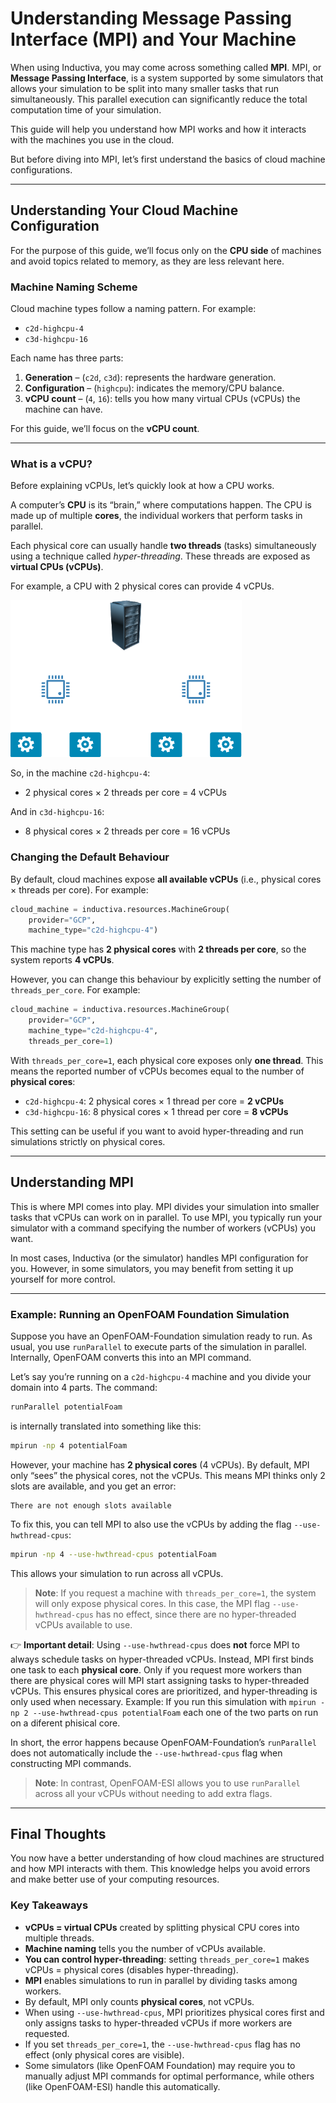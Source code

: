 # Understanding Message Passing Interface (MPI) and Your Machine

When using Inductiva, you may come across something called **MPI**.
MPI, or **Message Passing Interface**, is a system supported by some simulators
that allows your simulation to be split into many smaller tasks that run
simultaneously. This parallel execution can significantly reduce the total
computation time of your simulation.

This guide will help you understand how MPI works and how it interacts with the
machines you use in the cloud.

But before diving into MPI, let’s first understand the basics of cloud machine
configurations.

---

## Understanding Your Cloud Machine Configuration

For the purpose of this guide, we’ll focus only on the **CPU side** of machines
and avoid topics related to memory, as they are less relevant here.

### Machine Naming Scheme

Cloud machine types follow a naming pattern. For example:

* `c2d-highcpu-4`
* `c3d-highcpu-16`

Each name has three parts:

1. **Generation** – (`c2d`, `c3d`): represents the hardware generation.
2. **Configuration** – (`highcpu`): indicates the memory/CPU balance.
3. **vCPU count** – (`4`, `16`): tells you how many virtual CPUs (vCPUs) the machine can have.

For this guide, we’ll focus on the **vCPU count**.

---

### What is a vCPU?

Before explaining vCPUs, let’s quickly look at how a CPU works.

A computer’s **CPU** is its “brain,” where computations happen. The CPU is made
up of multiple **cores**, the individual workers that perform tasks in parallel.

Each physical core can usually handle **two threads** (tasks) simultaneously
using a technique called *hyper-threading*. These threads are exposed as
**virtual CPUs (vCPUs)**.

For example, a CPU with 2 physical cores can provide 4 vCPUs.

![Machine Schema](./_static/machine.png)


So, in the machine `c2d-highcpu-4`:

* 2 physical cores × 2 threads per core = 4 vCPUs

And in `c3d-highcpu-16`:

* 8 physical cores × 2 threads per core = 16 vCPUs

### Changing the Default Behaviour

By default, cloud machines expose **all available vCPUs** (i.e., physical cores × threads per core).
For example:

```python
cloud_machine = inductiva.resources.MachineGroup(
    provider="GCP",
    machine_type="c2d-highcpu-4")
```

This machine type has **2 physical cores** with **2 threads per core**, so the system reports **4 vCPUs**.

However, you can change this behaviour by explicitly setting the number of `threads_per_core`. For example:

```python
cloud_machine = inductiva.resources.MachineGroup(
    provider="GCP",
    machine_type="c2d-highcpu-4",
    threads_per_core=1)
```

With `threads_per_core=1`, each physical core exposes only **one thread**. This means the reported number of vCPUs becomes equal to the number of **physical cores**:

* `c2d-highcpu-4`: 2 physical cores × 1 thread per core = **2 vCPUs**
* `c3d-highcpu-16`: 8 physical cores × 1 thread per core = **8 vCPUs**

This setting can be useful if you want to avoid hyper-threading and run simulations strictly on physical cores.

---

## Understanding MPI

This is where MPI comes into play. MPI divides your simulation into smaller
tasks that vCPUs can work on in parallel. To use MPI, you typically run your
simulator with a command specifying the number of workers (vCPUs) you want.

In most cases, Inductiva (or the simulator) handles MPI configuration for you.
However, in some simulators, you may benefit from setting it up yourself for more control.

---

### Example: Running an OpenFOAM Foundation Simulation

Suppose you have an OpenFOAM-Foundation simulation ready to run. As usual,
you use `runParallel` to execute parts of the simulation in parallel.
Internally, OpenFOAM converts this into an MPI command.

Let’s say you’re running on a `c2d-highcpu-4` machine and you divide your domain
into 4 parts. The command:

```bash
runParallel potentialFoam
```

is internally translated into something like this:

```bash
mpirun -np 4 potentialFoam
```

However, your machine has **2 physical cores** (4 vCPUs). By default, MPI only
“sees” the physical cores, not the vCPUs. This means MPI thinks only 2 slots are
available, and you get an error:

```
There are not enough slots available
```

To fix this, you can tell MPI to also use the vCPUs by adding the flag
`--use-hwthread-cpus`:

```bash
mpirun -np 4 --use-hwthread-cpus potentialFoam
```

This allows your simulation to run across all vCPUs.

> **Note**: If you request a machine with `threads_per_core=1`, the system will only expose physical cores. In this case, the MPI flag `--use-hwthread-cpus` has no effect, since there are no hyper-threaded vCPUs available to use.

👉 **Important detail**: Using `--use-hwthread-cpus` does **not** force MPI to
always schedule tasks on hyper-threaded vCPUs. Instead, MPI first binds one task
to each **physical core**. Only if you request more workers than there are
physical cores will MPI start assigning tasks to hyper-threaded vCPUs. This
ensures physical cores are prioritized, and hyper-threading is only used when
necessary. Example: If you run this simulation with
`mpirun -np 2 --use-hwthread-cpus potentialFoam` each one of the two parts on
run on a diferent phisical core.

In short, the error happens because OpenFOAM-Foundation’s `runParallel` does
not automatically include the `--use-hwthread-cpus` flag when constructing MPI
commands.

> **Note**: In contrast, OpenFOAM-ESI allows you to use `runParallel` across all your vCPUs without needing to add extra flags.

---

## Final Thoughts

You now have a better understanding of how cloud machines are structured and how
MPI interacts with them. This knowledge helps you avoid errors and make better
use of your computing resources.

### Key Takeaways

* **vCPUs = virtual CPUs** created by splitting physical CPU cores into multiple threads.
* **Machine naming** tells you the number of vCPUs available.
* **You can control hyper-threading**: setting `threads_per_core=1` makes vCPUs = physical cores (disables hyper-threading).
* **MPI** enables simulations to run in parallel by dividing tasks among workers.
* By default, MPI only counts **physical cores**, not vCPUs.
* When using `--use-hwthread-cpus`, MPI prioritizes physical cores first and only assigns tasks to hyper-threaded vCPUs if more workers are requested.
* If you set `threads_per_core=1`, the `--use-hwthread-cpus` flag has no effect (only physical cores are visible).
* Some simulators (like OpenFOAM Foundation) may require you to manually adjust MPI commands for optimal performance, while others (like OpenFOAM-ESI) handle this automatically.
